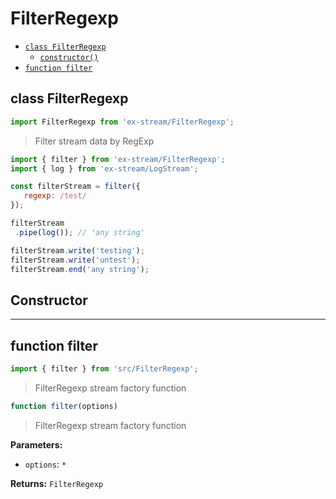 # FilterRegexp

- [`class FilterRegexp`](#class-filterregexp)
  - [`constructor()`](#filterregexp-constructor-constructor)
- [`function filter`](#function-filter)

<a id="class-filterregexp"></a><h2>class FilterRegexp</h2>
``` javascript
import FilterRegexp from 'ex-stream/FilterRegexp';
```
> Filter stream data by RegExp



``` javascript
import { filter } from 'ex-stream/FilterRegexp';
import { log } from 'ex-stream/LogStream';

const filterStream = filter({
   regexp: /test/
});

filterStream
 .pipe(log()); // 'any string'

filterStream.write('testing');
filterStream.write('untest');
filterStream.end('any string');
```



<h2>Constructor</h2>
<a id="filterregexp-constructor-constructor"></a>


---

<a id="function-filter"></a><h2>function filter</h2>
``` javascript
import { filter } from 'src/FilterRegexp';
```
> FilterRegexp stream factory function

``` javascript
function filter(options)
```

> FilterRegexp stream factory function

**Parameters:**

- `options`: `*`

**Returns:** `FilterRegexp`


